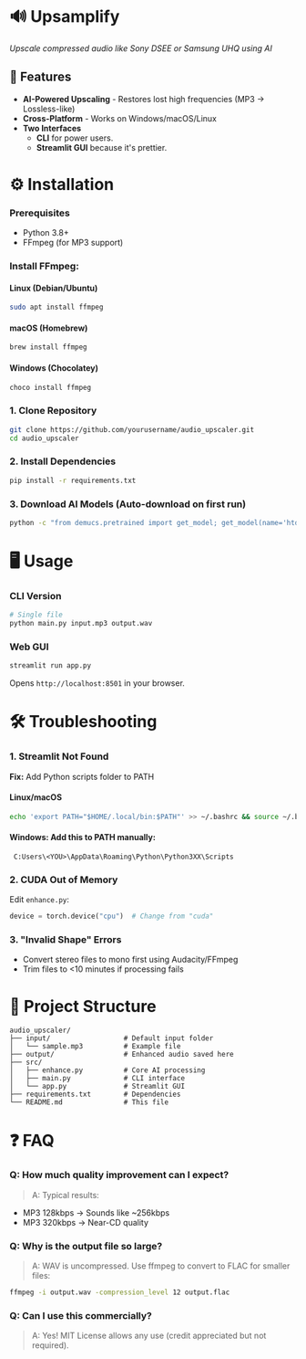 # 🔊 Upsamplify
*Upscale compressed audio like Sony DSEE or Samsung UHQ using AI*  

## 🚀 Features  
- **AI-Powered Upscaling** - Restores lost high frequencies (MP3 → Lossless-like)  
- **Cross-Platform** - Works on Windows/macOS/Linux  
- **Two Interfaces**  
  - **CLI** for power users.
  - **Streamlit GUI** because it's prettier.  

# ⚙️ Installation  

### Prerequisites  
- Python 3.8+  
- FFmpeg (for MP3 support)  

### Install FFmpeg: 

#### Linux (Debian/Ubuntu)
```bash
sudo apt install ffmpeg
```

#### macOS (Homebrew)
```bash
brew install ffmpeg
```

#### Windows (Chocolatey)
```bash
choco install ffmpeg
```

### 1. Clone Repository
```bash
git clone https://github.com/yourusername/audio_upscaler.git
cd audio_upscaler
```

### 2. Install Dependencies
```bash
pip install -r requirements.txt
```

### 3. Download AI Models (Auto-download on first run)
```bash
python -c "from demucs.pretrained import get_model; get_model(name='htdemucs')"
```

# 🖥️ Usage
### CLI Version
```bash
# Single file
python main.py input.mp3 output.wav
```

### Web GUI
```bash
streamlit run app.py
```
Opens `http://localhost:8501` in your browser.

# 🛠️ Troubleshooting
### 1. Streamlit Not Found
**Fix:** Add Python scripts folder to PATH

#### Linux/macOS
```bash
echo 'export PATH="$HOME/.local/bin:$PATH"' >> ~/.bashrc && source ~/.bashrc
```
#### Windows: Add this to PATH manually:
```
 C:Users\<YOU>\AppData\Roaming\Python\Python3XX\Scripts
```

### 2. CUDA Out of Memory
Edit `enhance.py`:
```python
device = torch.device("cpu")  # Change from "cuda"
```

### 3. "Invalid Shape" Errors
- Convert stereo files to mono first using Audacity/FFmpeg
- Trim files to <10 minutes if processing fails

# 📂 Project Structure
```
audio_upscaler/
├── input/                  # Default input folder
│   └── sample.mp3          # Example file
├── output/                 # Enhanced audio saved here
├── src/
│   ├── enhance.py          # Core AI processing
│   ├── main.py             # CLI interface
│   └── app.py              # Streamlit GUI
├── requirements.txt        # Dependencies
└── README.md               # This file
```

# ❓ FAQ
### Q: How much quality improvement can I expect?
> A: Typical results:
- MP3 128kbps → Sounds like ~256kbps
- MP3 320kbps → Near-CD quality

### Q: Why is the output file so large?
> A: WAV is uncompressed. Use ffmpeg to convert to FLAC for smaller files:
```bash
ffmpeg -i output.wav -compression_level 12 output.flac
```

### Q: Can I use this commercially?
> A: Yes! MIT License allows any use (credit appreciated but not required).
